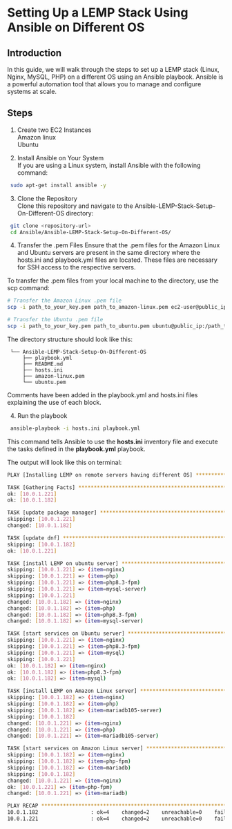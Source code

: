 # Setting Up a LEMP Stack Using Ansible on Different OS
## Introduction
In this guide, we will walk through the steps to set up a LEMP stack (Linux, Nginx, MySQL, PHP) on a different OS using an Ansible playbook.  Ansible is a powerful automation tool that allows you to manage and configure systems at scale.

## Steps
1. Create two EC2 Instances  
    Amazon linux  
    Ubuntu
   
2. Install Ansible on Your System  
If you are using a Linux system, install Ansible with the following command:
   
```bash
 sudo apt-get install ansible -y
```

3. Clone the Repository  
Clone this repository and navigate to the Ansible-LEMP-Stack-Setup-On-Different-OS directory:
```bash
 git clone <repository-url>
 cd Ansible/Ansible-LEMP-Stack-Setup-On-Different-OS/
```

4. Transfer the .pem Files
Ensure that the .pem files for the Amazon Linux and Ubuntu servers are present in the same directory where the hosts.ini and playbook.yml files are located.  These files are necessary for SSH access to the respective servers.

To transfer the .pem files from your local machine to the directory, use the scp command:

```bash
# Transfer the Amazon Linux .pem file
scp -i path_to_your_key.pem path_to_amazon-linux.pem ec2-user@public_ip:/path_to_Ansible-LEMP-Stack-Setup-On-Different-OS/

# Transfer the Ubuntu .pem file
scp -i path_to_your_key.pem path_to_ubuntu.pem ubuntu@public_ip:/path_to_Ansible-LEMP-Stack-Setup-On-Different-OS/
```

The directory structure should look like this:
```plaintextAnsible
 └── Ansible-LEMP-Stack-Setup-On-Different-OS
     ├── playbook.yml
     ├── README.md
     ├── hosts.ini
     ├── amazon-linux.pem
     └── ubuntu.pem
```
Comments have been added in the playbook.yml and hosts.ini files explaining the use of each block.

4. Run the playbook  

```bash
 ansible-playbook -i hosts.ini playbook.yml
```
This command tells Ansible to use the **hosts.ini** inventory file and execute the tasks defined in the **playbook.yml** playbook.

The output will look like this on terminal:

```bash
PLAY [Installing LEMP on remote servers having different OS] ******************************************************************************************************

TASK [Gathering Facts] ********************************************************************************************************************************************
ok: [10.0.1.221]
ok: [10.0.1.182]

TASK [update package manager] *************************************************************************************************************************************
skipping: [10.0.1.221]
changed: [10.0.1.182]

TASK [update dnf] *************************************************************************************************************************************************
skipping: [10.0.1.182]
ok: [10.0.1.221]

TASK [install LEMP on ubuntu server] ******************************************************************************************************************************
skipping: [10.0.1.221] => (item=nginx) 
skipping: [10.0.1.221] => (item=php) 
skipping: [10.0.1.221] => (item=php8.3-fpm) 
skipping: [10.0.1.221] => (item=mysql-server) 
skipping: [10.0.1.221]
changed: [10.0.1.182] => (item=nginx)
changed: [10.0.1.182] => (item=php)
changed: [10.0.1.182] => (item=php8.3-fpm)
changed: [10.0.1.182] => (item=mysql-server)

TASK [start services on Ubuntu server] ****************************************************************************************************************************
skipping: [10.0.1.221] => (item=nginx) 
skipping: [10.0.1.221] => (item=php8.3-fpm) 
skipping: [10.0.1.221] => (item=mysql) 
skipping: [10.0.1.221]
ok: [10.0.1.182] => (item=nginx)
ok: [10.0.1.182] => (item=php8.3-fpm)
ok: [10.0.1.182] => (item=mysql)

TASK [install LEMP on Amazon Linux server] ************************************************************************************************************************
skipping: [10.0.1.182] => (item=nginx) 
skipping: [10.0.1.182] => (item=php) 
skipping: [10.0.1.182] => (item=mariadb105-server) 
skipping: [10.0.1.182]
changed: [10.0.1.221] => (item=nginx)
changed: [10.0.1.221] => (item=php)
changed: [10.0.1.221] => (item=mariadb105-server)

TASK [start services on Amazon Linux server] **********************************************************************************************************************
skipping: [10.0.1.182] => (item=nginx) 
skipping: [10.0.1.182] => (item=php-fpm) 
skipping: [10.0.1.182] => (item=mariadb) 
skipping: [10.0.1.182]
changed: [10.0.1.221] => (item=nginx)
ok: [10.0.1.221] => (item=php-fpm)
changed: [10.0.1.221] => (item=mariadb)

PLAY RECAP ********************************************************************************************************************************************************
10.0.1.182                 : ok=4    changed=2    unreachable=0    failed=0    skipped=3    rescued=0    ignored=0   
10.0.1.221                 : ok=4    changed=2    unreachable=0    failed=0    skipped=3    rescued=0    ignored=0   
```
